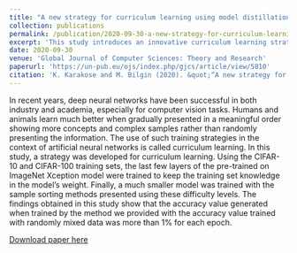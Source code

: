 ```yaml
---
title: "A new strategy for curriculum learning using model distillation"
collection: publications
permalink: /publication/2020-09-30-a-new-strategy-for-curriculum-learning-using-model-distillation
excerpt: 'This study introduces an innovative curriculum learning strategy for deep neural networks, inspired by human and animal learning patterns. By leveraging transfer learning with a pre-trained Xception model on ImageNet and implementing a novel sample sorting methodology, we demonstrate improved training efficiency on CIFAR-10 and CIFAR-100 datasets. Our approach consistently achieves over 1% higher accuracy per epoch compared to random training, highlighting the benefits of structured learning progression in neural network training.'
date: 2020-09-30
venue: 'Global Journal of Computer Sciences: Theory and Research'
paperurl: 'https://un-pub.eu/ojs/index.php/gjcs/article/view/5810'
citation: 'K. Karakose and M. Bilgin (2020). &quot;“A new strategy for curriculum learning using model distillation”.&quot; <i>Global Journal of Computer Sciences: Theory and Research</i>.'
---
```

In recent years, deep neural networks have been successful in both industry and academia, especially for computer vision tasks. Humans and animals learn much better when gradually presented in a meaningful order showing more concepts and complex samples rather than randomly presenting the information. The use of such training strategies in the context of artificial neural networks is called curriculum learning. In this study, a strategy was developed for curriculum learning. Using the CIFAR-10 and CIFAR-100 training sets, the last few layers of the pre-trained on ImageNet Xception model were trained to keep the training set knowledge in the model’s weight. Finally, a much smaller model was trained with the sample sorting methods presented using these difficulty levels. The findings obtained in this study show that the accuracy value generated when trained by the method we provided with the accuracy value trained with randomly mixed data was more than 1% for each epoch.

[Download paper here](https://un-pub.eu/ojs/index.php/gjcs/article/view/5810)

<!-- Recommended citation: K. Karakose and M. . Bilgin, “A new strategy for curriculum learning using model distillation”, GJCS, vol. 10, no. 2, pp. 57–65, Oct. 2020. <i>Global Journal of Computer Sciences: Theory and Research</i>. 1(1). -->